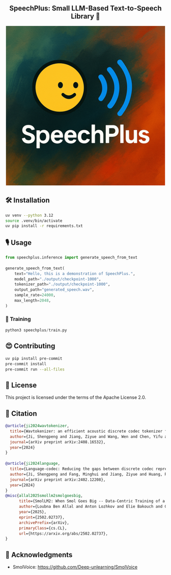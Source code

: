 <div align="center">
<h2>
    SpeechPlus: Small LLM-Based Text-to-Speech Library 🚀
</h2>
<img width="500" alt="teaser" src="assets/logo.png">
</div>

## 🛠️ Installation

```bash
uv venv --python 3.12
source .venv/bin/activate
uv pip install -r requirements.txt
```

## 🎙️ Usage

```python
from speechplus.inference import generate_speech_from_text

generate_speech_from_text(
    text="Hello, this is a demonstration of SpeechPlus.",
    model_path="./output/checkpoint-1000",
    tokenizer_path="./output/checkpoint-1000",
    output_path="generated_speech.wav",
    sample_rate=24000,
    max_length=2048,
)
```

### 🎵 Training

```python
python3 speechplus/train.py
```

## 😍 Contributing

```bash
uv pip install pre-commit
pre-commit install
pre-commit run --all-files
```

## 📜 License

This project is licensed under the terms of the Apache License 2.0.

## 🤗 Citation

```bibtex
@article{ji2024wavtokenizer,
  title={Wavtokenizer: an efficient acoustic discrete codec tokenizer for audio language modeling},
  author={Ji, Shengpeng and Jiang, Ziyue and Wang, Wen and Chen, Yifu and Fang, Minghui and Zuo, Jialong and Yang, Qian and Cheng, Xize and Wang, Zehan and Li, Ruiqi and others},
  journal={arXiv preprint arXiv:2408.16532},
  year={2024}
}

@article{ji2024language,
  title={Language-codec: Reducing the gaps between discrete codec representation and speech language models},
  author={Ji, Shengpeng and Fang, Minghui and Jiang, Ziyue and Huang, Rongjie and Zuo, Jialung and Wang, Shulei and Zhao, Zhou},
  journal={arXiv preprint arXiv:2402.12208},
  year={2024}
}
@misc{allal2025smollm2smolgoesbig,
      title={SmolLM2: When Smol Goes Big -- Data-Centric Training of a Small Language Model},
      author={Loubna Ben Allal and Anton Lozhkov and Elie Bakouch and Gabriel Martín Blázquez and Guilherme Penedo and Lewis Tunstall and Andrés Marafioti and Hynek Kydlíček and Agustín Piqueres Lajarín and Vaibhav Srivastav and Joshua Lochner and Caleb Fahlgren and Xuan-Son Nguyen and Clémentine Fourrier and Ben Burtenshaw and Hugo Larcher and Haojun Zhao and Cyril Zakka and Mathieu Morlon and Colin Raffel and Leandro von Werra and Thomas Wolf},
      year={2025},
      eprint={2502.02737},
      archivePrefix={arXiv},
      primaryClass={cs.CL},
      url={https://arxiv.org/abs/2502.02737},
}
```

## 📝 Acknowledgments

- SmolVoice: https://github.com/Deep-unlearning/SmolVoice
